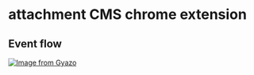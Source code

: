 # attachment CMS chrome extension

## Event flow

[![Image from Gyazo](https://i.gyazo.com/c9996b4c32165386f291ca01ccf1178b.png)](https://gyazo.com/c9996b4c32165386f291ca01ccf1178b)
